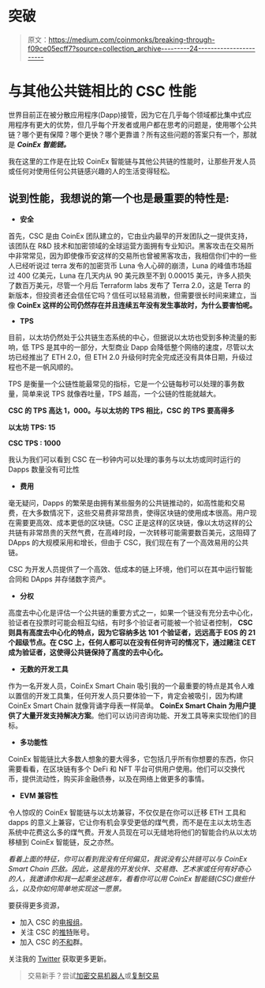 # 突破

> 原文：<https://medium.com/coinmonks/breaking-through-f09ce05ecff7?source=collection_archive---------24----------------------->

# 与其他公共链相比的 CSC 性能

世界目前正在被分散应用程序(Dapp)接管，因为它在几乎每个领域都比集中式应用程序有更大的优势，但几乎每个开发者或用户都在思考的问题是，使用哪个公共链？哪个更有保障？哪个更快？哪个更靠谱？所有这些问题的答案只有一个，那就是 ***CoinEx 智能链。***

我在这里的工作是在比较 CoinEx 智能链与其他公共链的性能时，让那些开发人员或任何对使用任何公共链感兴趣的人的生活变得轻松。

## **说到性能，我想说的第一个也是最重要的特性是:**

*   **安全**

首先，CSC 是由 CoinEx 团队建立的，它由业内最早的开发团队之一提供支持，该团队在 R&D 技术和加密领域的全球运营方面拥有专业知识。黑客攻击在交易所中非常常见，因为即使像币安这样的交易所也曾被黑客攻击，我相信你们中的一些人已经听说过 terra 发布的加密货币 Luna 令人心碎的崩溃，Luna 的峰值市场超过 400 亿美元，Luna 在几天内从 90 美元跌至不到 0.00015 美元，许多人损失了数百万美元，尽管一个月后 Terraform labs 发布了 Terra 2.0，这是 Terra 的新版本，但投资者还会信任它吗？信任可以轻易消散，但需要很长时间来建立，当像 **CoinEx 这样的公司仍然存在并且连续五年没有发生事故时，为什么要害怕呢。**

*   **TPS**

目前，以太坊仍然处于公共链生态系统的中心，但据说以太坊也受到多种流量的影响，低 TPS 是其中的一部分，大型商业 Dapp 会降低整个网络的速度，尽管以太坊已经推出了 ETH 2.0，但 ETH 2.0 升级何时完全完成还没有具体日期，升级过程也不是一帆风顺的。

TPS 是衡量一个公链性能最常见的指标，它是一个公链每秒可以处理的事务数量，简单来说 TPS 就像吞吐量，TPS 越高，一个公链的性能就越大。

**CSC 的 TPS 高达 1，000。与以太坊的 TPS 相比，CSC 的 TPS 要高得多**

**以太坊 TPS: 15**

**CSC TPS : 1000**

我认为我们可以看到 CSC 在一秒钟内可以处理的事务与以太坊或同时运行的 Dapps 数量没有可比性

*   **费用**

毫无疑问，Dapps 的繁荣是由拥有某些服务的公共链推动的，如高性能和交易费，在大多数情况下，这些交易费非常昂贵，使得区块链的使用成本很高。用户现在需要更高效、成本更低的区块链。CSC 正是这样的区块链，像以太坊这样的公共链有非常昂贵的天然气费，在高峰时段，一次转移可能需要数百美元，这阻碍了 DApps 的大规模采用和增长，但由于 CSC，我们现在有了一个高效易用的公共链。

CSC 为开发人员提供了一个高效、低成本的链上环境，他们可以在其中运行智能合同和 DApps 并存储数字资产。

*   **分权**

高度去中心化是评估一个公共链的重要方式之一，如果一个链没有充分去中心化，验证者在投票时可能会相互勾结，有时多个验证者可能被一个验证者控制， **CSC 则具有高度去中心化的特点，因为它容纳多达 101 个验证者，远远高于 EOS 的 21 个超级节点。在 CSC 上，任何人都可以在没有任何许可的情况下，通过赌注 CET 成为验证者，这使得公共链保持了高度的去中心化。**

*   **无数的开发工具**

作为一名开发人员，CoinEx Smart Chain 吸引我的一个最重要的特点是其令人难以置信的开发工具集，任何开发人员只要体验一下，肯定会被吸引，因为构建 CoinEx Smart Chain 就像背诵字母表一样简单。 **CoinEx Smart Chain 为用户提供了大量开发支持解决方案**。他们可以访问咨询功能、开发工具等来实现他们的目标。

*   **多功能性**

CoinEx 智能链比大多数人想象的要大得多，它包括几乎所有你想要的东西，你只需要看看，在区块链有多个 DeFi 和 NFT 平台可供用户使用。他们可以交换代币，提供流动性，购买非金融债券，以及在网络上做更多的事情。

*   **EVM 兼容性**

令人惊叹的 CoinEx 智能链与以太坊兼容，不仅仅是在你可以迁移 ETH 工具和 dapps 的意义上兼容，它让你有机会享受更低的煤气费，而不是在主以太坊生态系统中花费这么多的煤气费。开发人员现在可以无缝地将他们的智能合约从以太坊移植到 CoinEx 智能链，反之亦然。

*看着上面的特征，你可以看到我没有任何偏见，我说没有公共链可以与 CoinEx Smart Chain 匹敌。因此，这是我的开发伙伴、交易商、艺术家或任何有好奇心的人，我邀请你和我一起乘坐这趟车，看看你可以用 CoinEx 智能链(CSC)做些什么，以及你如何简单地实现这一愿景。*

要获得更多资源，

*   加入 CSC 的[电报组](https://t.me/CoinExChain)。
*   关注 CSC 的[推特](https://twitter.com/CoinEx_CSC)账号。
*   加入 CSC 的[不和](https://discord.gg/5uBGRW9qSp)群。

关注我的 [Twitter](https://twitter.com/kryptmystro) 获取更多更新。

> 交易新手？尝试[加密交易机器人](/coinmonks/crypto-trading-bot-c2ffce8acb2a)或[复制交易](/coinmonks/top-10-crypto-copy-trading-platforms-for-beginners-d0c37c7d698c)